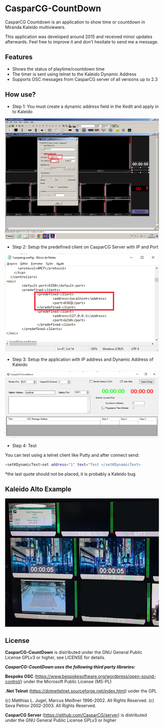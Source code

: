 # CasparCG-CountDown

CasparCG Countdown is an application to show time or countdown in Miranda Kaleido multiviewers.

This application was developed around 2015 and received minor updates afterwards. Feel free to improve it and don't hesitate to send me a message.

## Features

- Shows the status of playtime/countdown time
- The timer is sent using telnet to the Kaleido Dynamic Address
- Supports OSC messages from CasparCG server of all versions up to 2.3

## How use?
- Step 1: You must create a dynamic address field in the Kedit and apply in to Kaleido

![N|Solid](https://github.com/maxmuzy/CasparCG-CountDown/blob/master/Kaleido%20example/kedit.png)

- Step 2: Setup the predefined client on CasparCG Server with IP and Port

![N|Solid](https://github.com/maxmuzy/CasparCG-CountDown/blob/master/Kaleido%20example/server.png)


- Step 3: Setup the application with IP address and Dynamic Address of Kaleido

![N|Solid](https://github.com/maxmuzy/CasparCG-CountDown/blob/master/Kaleido%20example/countdown.png)


- Step 4: Test

You can test using a telnet client like Putty and after connect send:

```sh
<setKDynamicText>set address="1" text="Test </setKDynamicText>
```
*the last quote should not be placed, it is probably a Kaleido bug

## Kaleido Alto Example

![N|Solid](https://github.com/maxmuzy/CasparCG-CountDown/blob/master/Kaleido%20example/Kaleido.jpeg)



## License

**CasparCG-CountDown** is distributed under the GNU General Public License GPLv3 or higher, see LICENSE for details.

***CasparCG-CountDown uses the following third party libraries:***

**Bespoke OSC** (https://www.bespokesoftware.org/wordpress/open-sound-control/) under the Microsoft Public License (MS-PL)

**.Net Telnet** (https://dotnettelnet.sourceforge.net/index.html) under the GPL

(c) Matthias L. Jugel, Marcus Meißner 1996-2002. All Rights Reserved.
(c) Seva Petrov 2002-2003. All Rights Reserved.

**CasparCG Server** (https://github.com/CasparCG/server) is distributed under the GNU General Public License GPLv3 or higher

